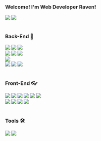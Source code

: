 ### Welcome! I'm Web Developer Raven!

<div>
  <a target="_blank" href="https://blog.naver.com/emerald6227"><img src="https://img.shields.io/badge/Blog-2DB400?&style=flat-square&logo=bloglovin&logoColor=white"/></a>
  <a href="#"><img src="https://img.shields.io/badge/SSAFY-1428A0?&style=flat-square&logo=Samsung&logoColor=white"/></a>
</div>
<br/>

### Back-End 🚀

<div>
  <a href="#"><img src="https://img.shields.io/badge/Spring Boot-6DB33F?&style=flat-square&logo=Spring Boot&logoColor=white"/></a>
  <a href="#"><img src="https://img.shields.io/badge/Apache Tomcat-F8DC75?&style=flat-square&logo=Apache Tomcat&logoColor=white"/></a>
  <a href="#"><img src="https://img.shields.io/badge/Jenkins-D24939?&style=flat-square&logo=Jenkins&logoColor=white"/></a>
  <br/>
  <a href="#"><img src="https://img.shields.io/badge/Node.js-339933?&style=flat-square&logo=Node.js&logoColor=white"/></a>
  <a href="#"><img src="https://img.shields.io/badge/Express-5B656F?&style=flat-square&logo=Express&logoColor=white"/></a>
  <a href="#"><img src="https://img.shields.io/badge/npm-CB3837?&style=flat-square&logo=npm&logoColor=white"/></a>
  <br/>
  <a href="#"><img src="https://img.shields.io/badge/Firebase-FFCA28?&style=flat-square&logo=Firebase&logoColor=white"/></a>
  <br/>
  <a href="#"><img src="https://img.shields.io/badge/Oracle-F80000?&style=flat-square&logo=Oracle&logoColor=white"/></a>
  <a href="#"><img src="https://img.shields.io/badge/MS SQL-CC2927?&style=flat-square&logo=Microsoft SQL Server&logoColor=white"/></a>
  <a href="#"><img src="https://img.shields.io/badge/Mongo DB-47A248?&style=flat-square&logo=Mongoose&logoColor=white"/></a>
</div>
<br/>

### Front-End 👓

<div>
  <a href="#"><img src="https://img.shields.io/badge/HTML5-E34F26?&style=flat-square&logo=HTML5&logoColor=white"/></a>
  <a href="#"><img src="https://img.shields.io/badge/CSS3-1572B6?&style=flat-square&logo=CSS3&logoColor=white"/></a>
  <a href="#"><img src="https://img.shields.io/badge/JavaScript ES6-F7DF1E?&style=flat-square&logo=JavaScript&logoColor=white"/></a>
  <a href="#"><img src="https://img.shields.io/badge/TypeScript-3178C6?&style=flat-square&logo=TypeScript&logoColor=white"/></a>
  <a href="#"><img src="https://img.shields.io/badge/Babel-F9DC3E?&style=flat-square&logo=Babel&logoColor=white"/></a>
  <a href="#"><img src="https://img.shields.io/badge/Webpack-8DD6F9?&style=flat-square&logo=Webpack&logoColor=white"/></a>
  <br/>
  <a href="#"><img src="https://img.shields.io/badge/React-61DAFB?&style=flat-square&logo=React&logoColor=white"/></a>
  <a href="#"><img src="https://img.shields.io/badge/Vue.js-4FC08D?&style=flat-square&logo=Vue.js&logoColor=white"/></a>
  <a href="#"><img src="https://img.shields.io/badge/Vuetify-1867C0?&style=flat-square&logo=Vuetify&logoColor=white"/></a>
  <a href="#"><img src="https://img.shields.io/badge/Thymeleaf-005F0F?&style=flat-square&logo=Thymeleaf&logoColor=white"/></a>
</div>
<br/>

### Tools 🛠

<div>
  <a href="#"><img src="https://img.shields.io/badge/IntelliJ IDEA-FF315F?&style=flat-square&logo=JetBrains&logoColor=white"/></a>
  <a href="#"><img src="https://img.shields.io/badge/Visual Studio Code-007ACC?&style=flat-square&logo=Visual Studio Code&logoColor=white"/></a>
</div>

<!--
**emerald6227/emerald6227** is a ✨ _special_ ✨ repository because its `README.md` (this file) appears on your GitHub profile.

Here are some ideas to get you started:

- 🔭 I’m currently working on ...
- 🌱 I’m currently learning ...
- 👯 I’m looking to collaborate on ...
- 🤔 I’m looking for help with ...
- 💬 Ask me about ...
- 📫 How to reach me: ...
- 😄 Pronouns: ...
- ⚡ Fun fact: ...
-->
